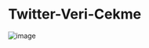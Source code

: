 # Twitter-Veri-Cekme

![image](https://user-images.githubusercontent.com/100092225/195941423-525bce94-625f-4815-96ff-a9ac62d5c7c1.png)

